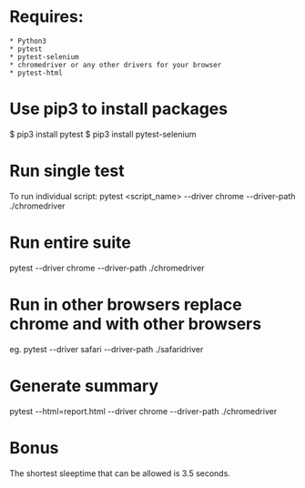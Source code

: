 # Requires:
	* Python3
	* pytest
	* pytest-selenium
	* chromedriver or any other drivers for your browser
	* pytest-html
	
# Use pip3 to install packages
$ pip3 install pytest
$ pip3 install pytest-selenium

# Run single test
To run individual script:
pytest <script_name> --driver chrome --driver-path ./chromedriver 

# Run entire suite
pytest --driver chrome --driver-path ./chromedriver

# Run in other browsers replace chrome and with other browsers
eg. pytest --driver safari --driver-path ./safaridriver

# Generate summary
pytest --html=report.html --driver chrome --driver-path ./chromedriver

# Bonus
The shortest sleeptime that can be allowed is 3.5 seconds.	
